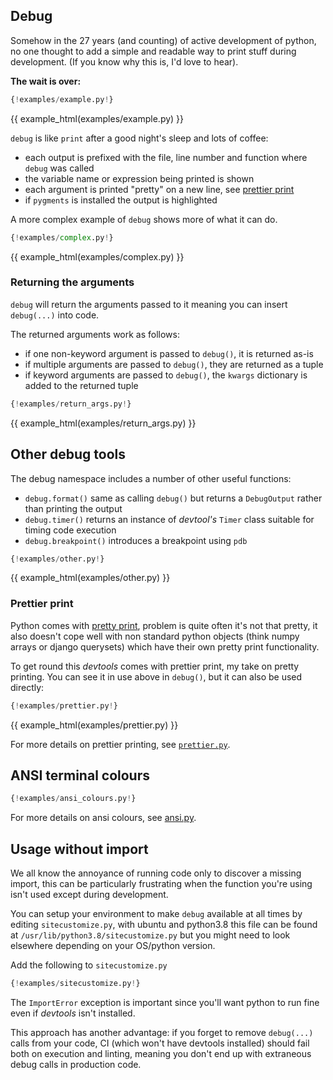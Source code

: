 ## Debug

Somehow in the 27 years (and counting) of active development of python, no one thought to add a simple
and readable way to print stuff during development. (If you know why this is, I'd love to hear).

**The wait is over:**

```py
{!examples/example.py!}
```

{{ example_html(examples/example.py) }}

`debug` is like `print` after a good night's sleep and lots of coffee:

* each output is prefixed with the file, line number and function where `debug` was called
* the variable name or expression being printed is shown
* each argument is printed "pretty" on a new line, see [prettier print](#prettier-print)
* if `pygments` is installed the output is highlighted

A more complex example of `debug` shows more of what it can do.

```py
{!examples/complex.py!}
```

{{ example_html(examples/complex.py) }}

### Returning the arguments

`debug` will return the arguments passed to it meaning you can insert `debug(...)` into code.

The returned arguments work as follows:

* if one non-keyword argument is passed to `debug()`, it is returned as-is
* if multiple arguments are passed to `debug()`, they are returned as a tuple
* if keyword arguments are passed to `debug()`, the `kwargs` dictionary is added to the returned tuple

```py
{!examples/return_args.py!}
```

{{ example_html(examples/return_args.py) }}

## Other debug tools

The debug namespace includes a number of other useful functions:

* `debug.format()` same as calling `debug()` but returns a `DebugOutput` rather than printing the output
* `debug.timer()` returns an instance of *devtool's* `Timer` class suitable for timing code execution
* `debug.breakpoint()` introduces a breakpoint using `pdb`

```py
{!examples/other.py!}
```

{{ example_html(examples/other.py) }}

### Prettier print

Python comes with [pretty print](https://docs.python.org/3/library/pprint.html), problem is quite often
it's not that pretty, it also doesn't cope well with non standard python objects (think numpy arrays or
django querysets) which have their own pretty print functionality.

To get round this *devtools* comes with prettier print, my take on pretty printing. You can see it in use above
in `debug()`, but it can also be used directly:

```py
{!examples/prettier.py!}
```

{{ example_html(examples/prettier.py) }}

For more details on prettier printing, see
[`prettier.py`](https://github.com/samuelcolvin/python-devtools/blob/master/devtools/prettier.py).

## ANSI terminal colours

```py
{!examples/ansi_colours.py!}
```

For more details on ansi colours, see
[ansi.py](https://github.com/samuelcolvin/python-devtools/blob/master/devtools/ansi.py).

## Usage without import

We all know the annoyance of running code only to discover a missing import, this can be particularly
frustrating when the function you're using isn't used except during development.

You can setup your environment to make `debug` available at all times by editing `sitecustomize.py`,
with ubuntu and python3.8 this file can be found at `/usr/lib/python3.8/sitecustomize.py` but you might
need to look elsewhere depending on your OS/python version.

Add the following to `sitecustomize.py`

```py
{!examples/sitecustomize.py!}
```

The `ImportError` exception is important since you'll want python to run fine even if *devtools* isn't installed.

This approach has another advantage: if you forget to remove `debug(...)` calls from your code, CI
(which won't have devtools installed) should fail both on execution and linting, meaning you don't end up with
extraneous debug calls in production code.
